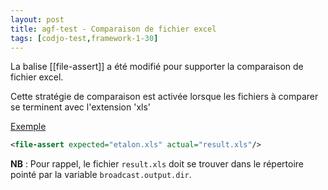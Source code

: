 ```yaml
---
layout: post
title: agf-test - Comparaison de fichier excel
tags: [codjo-test,framework-1-30]
---
```

La balise [[file-assert]] a été modifié pour supporter la comparaison de fichier excel. 

Cette stratégie de comparaison est activée lorsque les fichiers à comparer se terminent avec l'extension 'xls'

<u>Exemple</u>
```xml
<file-assert expected="etalon.xls" actual="result.xls"/> 
```

**NB** : Pour rappel, le fichier ```result.xls``` doit se trouver dans le répertoire pointé par la variable ```broadcast.output.dir```.
